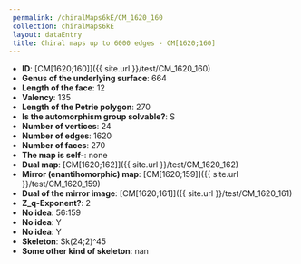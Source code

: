 ```yaml
--- 
 permalink: /chiralMaps6kE/CM_1620_160 
 collection: chiralMaps6kE
 layout: dataEntry
 title: Chiral maps up to 6000 edges - CM[1620;160]
---
```


- **ID**: [CM[1620;160]]({{ site.url }}/test/CM_1620_160)
- **Genus of the underlying surface**: 664
- **Length of the face**: 12
- **Valency**: 135
- **Length of the Petrie polygon**: 270
- **Is the automorphism group solvable?**: S
- **Number of vertices**: 24
- **Number of edges**: 1620
- **Number of faces**: 270
- **The map is self-**: none
- **Dual map**: [CM[1620;162]]({{ site.url }}/test/CM_1620_162)
- **Mirror (enantihomorphic) map**: [CM[1620;159]]({{ site.url }}/test/CM_1620_159)
- **Dual of the mirror image**: [CM[1620;161]]({{ site.url }}/test/CM_1620_161)
- **Z_q-Exponent?**: 2
- **No idea**:  56:159
- **No idea**: Y
- **No idea**: Y
- **Skeleton**: Sk(24;2)^45
- **Some other kind of skeleton**: nan
